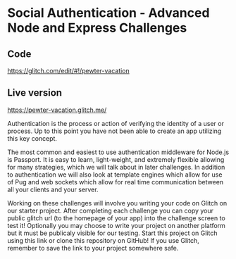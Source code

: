 # Social Authentication - Advanced Node and Express Challenges

## Code
https://glitch.com/edit/#!/pewter-vacation

## Live version
https://pewter-vacation.glitch.me/

Authentication is the process or action of verifying the identity of a user or process. Up to this point you have not been able to create an app utilizing this key concept.

The most common and easiest to use authentication middleware for Node.js is Passport. It is easy to learn, light-weight, and extremely flexible allowing for many strategies, which we will talk about in later challenges. In addition to authentication we will also look at template engines which allow for use of Pug and web sockets which allow for real time communication between all your clients and your server.

Working on these challenges will involve you writing your code on Glitch on our starter project. After completing each challenge you can copy your public glitch url (to the homepage of your app) into the challenge screen to test it! Optionally you may choose to write your project on another platform but it must be publicaly visible for our testing. Start this project on Glitch using this link or clone this repository on GitHub! If you use Glitch, remember to save the link to your project somewhere safe.
